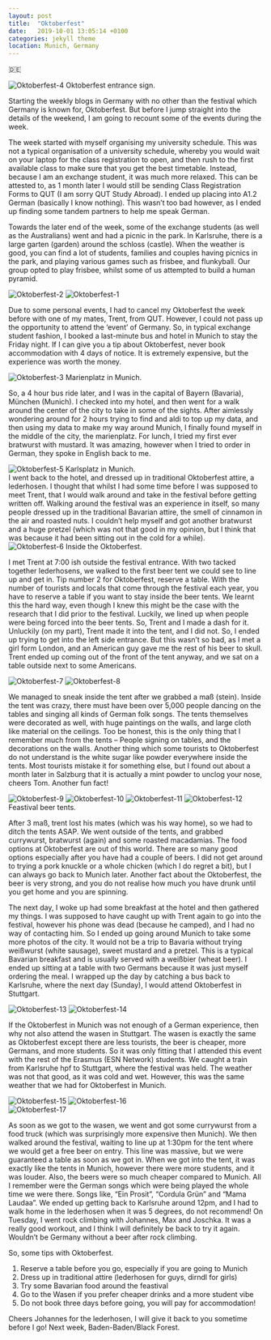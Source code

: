 ```yaml
---
layout: post
title:  "Oktoberfest"
date:   2019-10-01 13:05:14 +0100
categories: jekyll theme
location: Munich, Germany
---
```


🇩🇪


<div class="post-image post-image-caption">
    <img src="/photos/01-10-19-Oktoberfest/4.jpg" alt="Oktoberfest-4"/>
    Oktoberfest entrance sign.
</div>


Starting the weekly blogs in Germany with no other than the festival which Germany is known for, Oktoberfest. But before I jump straight into the details of the weekend, I am going to recount some of the events during the week.

The week started with myself organising my university schedule. This was not a typical organisation of a university schedule, whereby you would wait on your laptop for the class registration to open, and then rush to the first available class to make sure that you get the best timetable. Instead, because I am an exchange student, it was much more relaxed. This can be attested to, as 1 month later I would still be sending Class Registration Forms to QUT (I am sorry QUT Study Abroad). I ended up placing into A1.2 German (basically I know nothing). This wasn’t too bad however, as I ended up finding some tandem partners to help me speak German.

Towards the later end of the week, some of the exchange students (as well as the Australians) went and had a picnic in the park. In Karlsruhe, there is a large garten (garden) around the schloss (castle). When the weather is good, you can find a lot of students, families and couples having picnics in the park, and playing various games such as frisbee, and flunkyball. Our group opted to play frisbee, whilst some of us attempted to build a human pyramid. 

<div class="post-image post-image--split">
    <img src="/photos/01-10-19-Oktoberfest/2.png"  alt="Oktoberfest-2"/>
    <img src="/photos/01-10-19-Oktoberfest/1.png" alt="Oktoberfest-1"/>
</div>


Due to some personal events, I had to cancel my Oktoberfest the week before with one of my mates, Trent, from QUT. However, I could not pass up the opportunity to attend the ‘event’ of Germany. So, in typical exchange student fashion, I booked a last-minute bus and hotel in Munich to stay the Friday night. If I can give you a tip about Oktoberfest, never book accommodation with 4 days of notice. It is extremely expensive, but the experience was worth the money. 

<div class="post-image post-image-caption">
    <img src="/photos/01-10-19-Oktoberfest/3.jpg"  alt="Oktoberfest-3"/>
    Marienplatz in Munich.
</div>

So, a 4 hour bus ride later, and I was in the capital of Bayern (Bavaria), München (Munich). I checked into my hotel, and then went for a walk around the center of the city to take in some of the sights. After aimlessly wondering around for 2 hours trying to find and aldi to top up my data, and then using my data to make my way around Munich, I finally found myself in the middle of the city, the marienplatz. For lunch, I tried my first ever bratwurst with mustard. It was amazing, however when I tried to order in German, they spoke in English back to me. 

<div class="post-image post-image-caption">
    <img src="/photos/01-10-19-Oktoberfest/5.jpg"  alt="Oktoberfest-5"/>
    Karlsplatz in Munich.
</div>
I went back to the hotel, and dressed up in traditional Oktoberfest attire, a lederhosen. I thought that whilst I had some time before I was supposed to meet Trent, that I would walk around and take in the festival before getting written off. Walking around the festival was an experience in itself, so many people dressed up in the traditional Bavarian attire, the smell of cinnamon in the air and roasted nuts. I couldn’t help myself and got another bratwurst and a huge pretzel (which was not that good in my opinion, but I think that was because it had been sitting out in the cold for a while).

<div class="post-image post-image-caption">
    <img src="/photos/01-10-19-Oktoberfest/6.jpg"  alt="Oktoberfest-6"/>
    Inside the Oktoberfest.
</div>

I met Trent at 7:00 ish outside the festival entrance. With two tacked together lederhosens, we walked to the first beer tent we could see to line up and get in. Tip number 2 for Oktoberfest, reserve a table. With the number of tourists and locals that come through the festival each year, you have to reserve a table if you want to stay inside the beer tents. We learnt this the hard way, even though I knew this might be the case with the research that I did prior to the festival. Luckily, we lined up when people were being forced into the beer tents. So, Trent and I made a dash for it. Unluckily (on my part), Trent made it into the tent, and I did not. So, I ended up trying to get into the left side entrance. But this wasn’t so bad, as I met a girl form London, and an American guy gave me the rest of his beer to skull. Trent ended up coming out of the front of the tent anyway, and we sat on a table outside next to some Americans. 

<div class="post-image post-image--split">
    <img src="/photos/01-10-19-Oktoberfest/7.png"  alt="Oktoberfest-7"/>
    <img src="/photos/01-10-19-Oktoberfest/8.jpg" alt="Oktoberfest-8"/>
</div>


We managed to sneak inside the tent after we grabbed a maß (stein). Inside the tent was crazy, there must have been over 5,000 people dancing on the tables and singing all kinds of German folk songs. The tents themselves were decorated as well, with huge paintings on the walls, and large cloth like material on the ceilings. Too be honest, this is the only thing that I remember much from the tents – People signing on tables, and the decorations on the walls. Another thing which some tourists to Oktoberfest do not understand is the white sugar like powder everywhere inside the tents. Most tourists mistake it for something else, but I found out about a month later in Salzburg that it is actually a mint powder to unclog your nose, cheers Tom. Another fun fact!

<div class="post-image-caption">
    <div class="post-image post-image--split">
        <img src="/photos/01-10-19-Oktoberfest/9.jpg"  alt="Oktoberfest-9"/>
        <img src="/photos/01-10-19-Oktoberfest/10.jpg" alt="Oktoberfest-10"/>
        <img src="/photos/01-10-19-Oktoberfest/11.jpg" alt="Oktoberfest-11"/>
        <img src="/photos/01-10-19-Oktoberfest/12.jpg" alt="Oktoberfest-12"/>
    </div>
    Feastival beer tents.    
</div>

After 3 maß, trent lost his mates (which was his way home), so we had to ditch the tents ASAP. We went outside of the tents, and grabbed currywurst, bratwurst (again) and some roasted macadamias. The food options at Oktoberfest are out of this world. There are so many good options especially after you have had a couple of beers. I did not get around to trying a pork knuckle or a whole chicken (which I do regret a bit), but I can always go back to Munich later. Another fact about the Oktoberfest, the beer is very strong, and you do not realise how much you have drunk until you get home and you are spinning. 

The next day, I woke up had some breakfast at the hotel and then gathered my things. I was supposed to have caught up with Trent again to go into the festival, however his phone was dead (because he camped), and I had no way of contacting him. So I ended up going around Munich to take some more photos of the city. It would not be a trip to Bavaria without trying weißwurst (white sausage), sweet mustard and a pretzel. This is a typical Bavarian breakfast and is usually served with a weißbier (wheat beer). I ended up sitting at a table with two Germans because it was just myself ordering the meal. I wrapped up the day by catching a bus back to Karlsruhe, where the next day (Sunday), I would attend Oktoberfest in Stuttgart.

<div class="post-image post-image--split">
    <img src="/photos/01-10-19-Oktoberfest/13.jpg"  alt="Oktoberfest-13"/>
    <img src="/photos/01-10-19-Oktoberfest/14.jpg" alt="Oktoberfest-14"/>
</div>

If the Oktoberfest in Munich was not enough of a German experience, then why not also attend the wasen in Stuttgart. The wasen is exactly the same as Oktoberfest except there are less tourists, the beer is cheaper, more Germans, and more students. So it was only fitting that I attended this event with the rest of the Erasmus (ESN Network) students. We caught a train from Karlsruhe hpf to Stuttgart, where the festival was held. The weather was not that good, as it was cold and wet. However, this was the same weather that we had for Oktoberfest in Munich. 

<div class="post-image post-image--split">
    <img src="/photos/01-10-19-Oktoberfest/15.jpg"  alt="Oktoberfest-15"/>
    <img src="/photos/01-10-19-Oktoberfest/16.jpg" alt="Oktoberfest-16"/>
</div>

<div class="post-image">
    <img src="/photos/01-10-19-Oktoberfest/17.jpg" alt="Oktoberfest-17"/>
</div>


As soon as we got to the wasen, we went and got some currywurst from a food truck (which was surprisingly more expensive then Munich). We then walked around the festival, waiting to line up at 1:30pm for the tent where we would get a free beer on entry. This line was massive, but we were guaranteed a table as soon as we got in. When we got into the tent, it was exactly like the tents in Munich, however there were more students, and it was louder. Also, the beers were so much cheaper compared to Munich. All I remember were the German songs which were being played the whole time we were there. Songs like, “Ein Prosit”, “Cordula Grün” and “Mama Laudaa”. We ended up getting back to Karlsruhe around 12pm, and I had to walk home in the lederhosen when it was 5 degrees, do not recommend! On Tuesday, I went rock climbing with Johannes, Max and Joschka. It was a really good workout, and I think I will definitely be back to try it again. Wouldn’t be Germany without a beer after rock climbing.

So, some tips with Oktoberfest.

1. Reserve a table before you go, especially if you are going to Munich
2. Dress up in traditional attire (lederhosen for guys, dirndl for girls)
3. Try some Bavarian food around the feastival
4. Go to the Wasen if you prefer cheaper drinks and a more student vibe
5. Do not book three days before going, you will pay for accommodation!

Cheers Johannes for the lederhosen, I will give it back to you sometime before I go! Next week, Baden-Baden/Black Forest.

